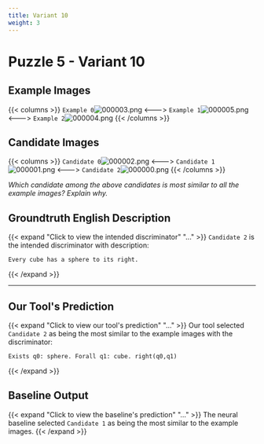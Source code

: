 ```yaml
---
title: Variant 10
weight: 3
---
```


# Puzzle 5 - Variant 10

## Example Images
{{< columns >}}
`Example 0`![000003.png](/clevr-variants/shield/fovariant-10/render/images/CLEVR_val_000003.png)
<--->
`Example 1`![000005.png](/clevr-variants/shield/fovariant-10/render/images/CLEVR_val_000005.png)
<--->
`Example 2`![000004.png](/clevr-variants/shield/fovariant-10/render/images/CLEVR_val_000004.png)
{{< /columns >}}

## Candidate Images
{{< columns >}}
`Candidate 0`![000002.png](/clevr-variants/shield/fovariant-10/render/images/CLEVR_val_000002.png)
<--->
`Candidate 1`![000001.png](/clevr-variants/shield/fovariant-10/render/images/CLEVR_val_000001.png)
<--->
`Candidate 2`![000000.png](/clevr-variants/shield/fovariant-10/render/images/CLEVR_val_000000.png)
{{< /columns >}}

*Which candidate among the above candidates is most similar to all the example images? Explain why.*

## Groundtruth English Description

{{< expand "Click to view the intended discriminator" "..." >}}
`Candidate 2` is the intended discriminator with description:
```plaintext 
Every cube has a sphere to its right.
```
{{< /expand >}}

---



## Our Tool's Prediction

{{< expand "Click to view our tool's prediction" "..." >}}
Our tool selected `Candidate 2` as being the most similar to the example images with the discriminator:
```plaintext
Exists q0: sphere. Forall q1: cube. right(q0,q1)
```
{{< /expand >}}



## Baseline Output

{{< expand "Click to view the baseline's prediction" "..." >}}
The neural baseline selected `Candidate 1` as being the most similar to the example images.
{{< /expand >}}

